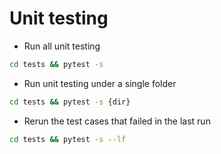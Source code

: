 # Unit testing
- Run all unit testing
```bash
cd tests && pytest -s 
```
- Run unit testing under a single folder
```bash
cd tests && pytest -s {dir}
```
- Rerun the test cases that failed in the last run
```bash
cd tests && pytest -s --lf
```